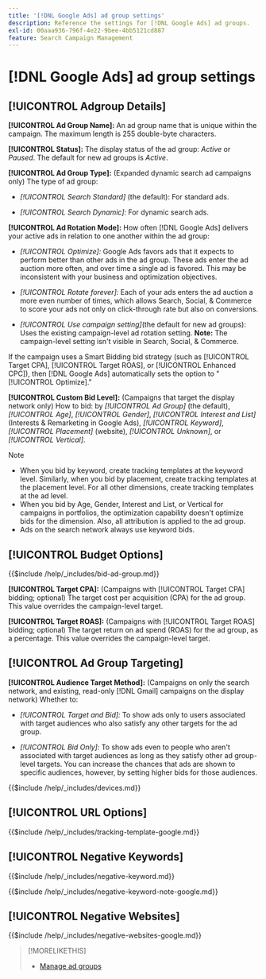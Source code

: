 ```yaml
---
title: '[!DNL Google Ads] ad group settings'
description: Reference the settings for [!DNL Google Ads] ad groups.
exl-id: 00aaa936-796f-4e22-9bee-4bb5121cd887
feature: Search Campaign Management
---
```

# [!DNL Google Ads] ad group settings

## [!UICONTROL Adgroup Details]

**[!UICONTROL Ad Group Name]:** An ad group name that is unique within the campaign. The maximum length is 255 double-byte characters.

**[!UICONTROL Status]:** The display status of the ad group: *Active* or *Paused*. The default for new ad groups is *Active*.

**[!UICONTROL Ad Group Type]:** (Expanded dynamic search ad campaigns only) The type of ad group:

* *[!UICONTROL Search Standard]* (the default): For standard ads.

* *[!UICONTROL Search Dynamic]:* For dynamic search ads.

**[!UICONTROL Ad Rotation Mode]:** How often [!DNL Google Ads] delivers your active ads in relation to one another within the ad group:

* *[!UICONTROL Optimize]:* Google Ads favors ads that it expects to perform better than other ads in the ad group. These ads enter the ad auction more often, and over time a single ad is favored. This may be inconsistent with your business and optimization objectives.

* *[!UICONTROL Rotate forever]:*   Each of your ads enters the ad auction a more even number of times, which allows Search, Social, & Commerce to score your ads not only on click-through rate but also on conversions.

* *[!UICONTROL Use campaign setting]*(the default for new ad groups): Uses the existing campaign-level ad rotation setting. **Note:** The campaign-level setting isn't visible in Search, Social, & Commerce.

If the campaign uses a Smart Bidding bid strategy (such as [!UICONTROL Target CPA], [!UICONTROL Target ROAS], or [!UICONTROL Enhanced CPC]), then [!DNL Google Ads] automatically sets the option to "[!UICONTROL Optimize]."

**[!UICONTROL Custom Bid Level]:** (Campaigns that target the display network only) How to bid: by *[!UICONTROL Ad Group]* (the default), *[!UICONTROL Age]*, *[!UICONTROL Gender]*, *[!UICONTROL Interest and List]* (Interests & Remarketing in Google Ads), *[!UICONTROL Keyword]*, *[!UICONTROL Placement]* (website), *[!UICONTROL Unknown]*, or *[!UICONTROL Vertical]*.

>[!NOTE]
>
>* When you bid by keyword, create tracking templates at the keyword level. Similarly, when you bid by placement, create tracking templates at the placement level. For all other dimensions, create tracking templates at the ad level.
>* When you bid by Age, Gender, Interest and List, or Vertical for campaigns in portfolios, the optimization capability doesn't optimize bids for the dimension. Also, all attribution is applied to the ad group.
>* Ads on the search network always use keyword bids.

## [!UICONTROL Budget Options]

<!-- **[!UICONTROL Bid]:** -->

{{$include /help/_includes/bid-ad-group.md}}

**[!UICONTROL Target CPA]:** (Campaigns with [!UICONTROL Target CPA] bidding; optional) The target cost per acquisition (CPA) for the ad group. This value overrides the campaign-level target.

**[!UICONTROL Target ROAS]:** (Campaigns with [!UICONTROL Target ROAS] bidding; optional) The target return on ad spend (ROAS) for the ad group, as a percentage. This value overrides the campaign-level target.

## [!UICONTROL Ad Group Targeting]

**[!UICONTROL Audience Target Method]:** (Campaigns on only the search network, and existing, read-only [!DNL Gmail] campaigns on the display network) Whether to:

* *[!UICONTROL Target and Bid]:* To show ads only to users associated with target audiences who also satisfy any other targets for the ad group.

* *[!UICONTROL Bid Only]:* To show ads even to people who aren't associated with target audiences as long as they satisfy other ad group-level targets. You can increase the chances that ads are shown to specific audiences, however, by setting higher bids for those audiences.

<!-- **[!UICONTROL Devices]:** -->

{{$include /help/_includes/devices.md}}

## [!UICONTROL URL Options]

<!-- **[!UICONTROL Tracking Template]:** -->

{{$include /help/_includes/tracking-template-google.md}}

## [!UICONTROL Negative Keywords]

<!-- **[!UICONTROL Negative Keywords]:** -->

{{$include /help/_includes/negative-keyword.md}}

<!-- Note for **[!UICONTROL Negative Keywords]:** -->

{{$include /help/_includes/negative-keyword-note-google.md}}

## [!UICONTROL Negative Websites]

<!-- **[!UICONTROL Negative Websites]:** -->

{{$include /help/_includes/negative-websites-google.md}}

>[!MORELIKETHIS]
>
>* [Manage ad groups](/help/search-social-commerce/campaign-management/campaigns/ad-group-manage.md)
